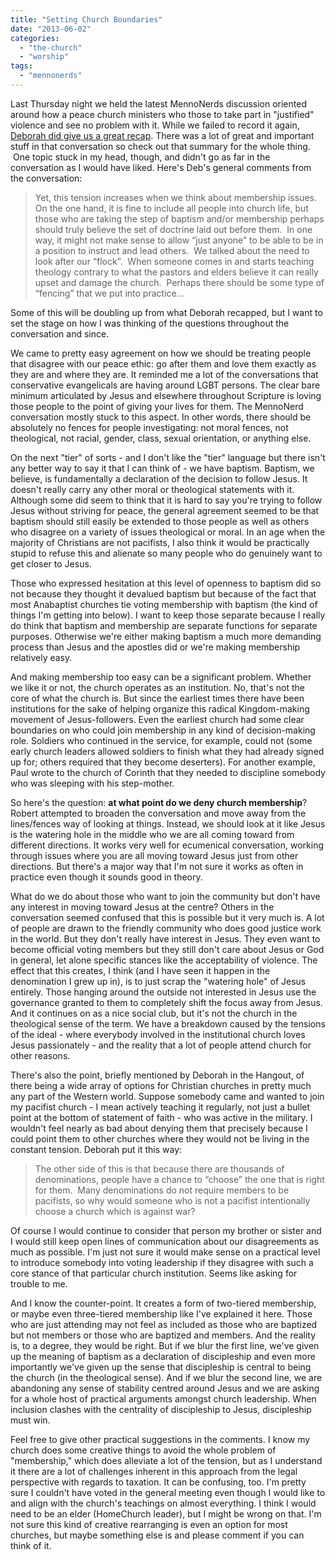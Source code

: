 ```yaml
---
title: "Setting Church Boundaries"
date: "2013-06-02"
categories: 
  - "the-church"
  - "worship"
tags: 
  - "mennonerds"
---
```


Last Thursday night we held the latest MennoNerds discussion oriented around how a peace church ministers who those to take part in "justified" violence and see no problem with it. While we failed to record it again, [Deborah did give us a great recap](https://debdebbarak.wordpress.com/2013/05/31/clarifying-convictions-can-one-be-mennonite-and-not-a-pacifist-mennonerds-in-deep-discussion/ "Clarifying Convictions - Can One Be Mennonite and Not A Pacifist?"). There was a lot of great and important stuff in that conversation so check out that summary for the whole thing.  One topic stuck in my head, though, and didn't go as far in the conversation as I would have liked. Here's Deb's general comments from the conversation:

> Yet, this tension increases when we think about membership issues.  On the one hand, it is fine to include all people into church life, but those who are taking the step of baptism and/or membership perhaps should truly believe the set of doctrine laid out before them.  In one way, it might not make sense to allow “just anyone” to be able to be in a position to instruct and lead others.  We talked about the need to look after our “flock”.  When someone comes in and starts teaching theology contrary to what the pastors and elders believe it can really upset and damage the church.  Perhaps there should be some type of “fencing” that we put into practice...

<!--more-->

Some of this will be doubling up from what Deborah recapped, but I want to set the stage on how I was thinking of the questions throughout the conversation and since.

We came to pretty easy agreement on how we should be treating people that disagree with our peace ethic: go after them and love them exactly as they are and where they are. It reminded me a lot of the conversations that conservative evangelicals are having around LGBT persons. The clear bare minimum articulated by Jesus and elsewhere throughout Scripture is loving those people to the point of giving your lives for them. The MennoNerd conversation mostly stuck to this aspect. In other words, there should be absolutely no fences for people investigating: not moral fences, not theological, not racial, gender, class, sexual orientation, or anything else.

On the next "tier" of sorts - and I don't like the "tier" language but there isn't any better way to say it that I can think of - we have baptism. Baptism, we believe, is fundamentally a declaration of the decision to follow Jesus. It doesn't really carry any other moral or theological statements with it. Although some did seem to think that it is hard to say you're trying to follow Jesus without striving for peace, the general agreement seemed to be that baptism should still easily be extended to those people as well as others who disagree on a variety of issues theological or moral. In an age when the majority of Christians are not pacifists, I also think it would be practically stupid to refuse this and alienate so many people who do genuinely want to get closer to Jesus.

Those who expressed hesitation at this level of openness to baptism did so not because they thought it devalued baptism but because of the fact that most Anabaptist churches tie voting membership with baptism (the kind of things I'm getting into below). I want to keep those separate because I really do think that baptism and membership are separate functions for separate purposes. Otherwise we're either making baptism a much more demanding process than Jesus and the apostles did or we're making membership relatively easy.

And making membership too easy can be a significant problem. Whether we like it or not, the church operates as an institution. No, that's not the core of what the church is. But since the earliest times there have been institutions for the sake of helping organize this radical Kingdom-making movement of Jesus-followers. Even the earliest church had some clear boundaries on who could join membership in any kind of decision-making role. Soldiers who continued in the service, for example, could not (some early church leaders allowed soldiers to finish what they had already signed up for; others required that they become deserters). For another example, Paul wrote to the church of Corinth that they needed to discipline somebody who was sleeping with his step-mother.

So here's the question: **at what point do we deny church membership**? Robert attempted to broaden the conversation and move away from the lines/fences way of looking at things. Instead, we should look at it like Jesus is the watering hole in the middle who we are all coming toward from different directions. It works very well for ecumenical conversation, working through issues where you are all moving toward Jesus just from other directions. But there's a major way that I'm not sure it works as often in practice even though it sounds good in theory.

What do we do about those who want to join the community but don't have any interest in moving toward Jesus at the centre? Others in the conversation seemed confused that this is possible but it very much is. A lot of people are drawn to the friendly community who does good justice work in the world. But they don't really have interest in Jesus. They even want to become official voting members but they still don't care about Jesus or God in general, let alone specific stances like the acceptability of violence. The effect that this creates, I think (and I have seen it happen in the denomination I grew up in), is to just scrap the "watering hole" of Jesus entirely. Those hanging around the outside not interested in Jesus use the governance granted to them to completely shift the focus away from Jesus. And it continues on as a nice social club, but it's not the church in the theological sense of the term. We have a breakdown caused by the tensions of the ideal - where everybody involved in the institutional church loves Jesus passionately - and the reality that a lot of people attend church for other reasons.

There's also the point, briefly mentioned by Deborah in the Hangout, of there being a wide array of options for Christian churches in pretty much any part of the Western world. Suppose somebody came and wanted to join my pacifist church - I mean actively teaching it regularly, not just a bullet point at the bottom of statement of faith - who was active in the military. I wouldn't feel nearly as bad about denying them that precisely because I could point them to other churches where they would not be living in the constant tension. Deborah put it this way:

> The other side of this is that because there are thousands of denominations, people have a chance to “choose” the one that is right for them.  Many denominations do not require members to be pacifists, so why would someone who is not a pacifist intentionally choose a church which is against war?

Of course I would continue to consider that person my brother or sister and I would still keep open lines of communication about our disagreements as much as possible. I'm just not sure it would make sense on a practical level to introduce somebody into voting leadership if they disagree with such a core stance of that particular church institution. Seems like asking for trouble to me.

And I know the counter-point. It creates a form of two-tiered membership, or maybe even three-tiered membership like I've explained it here. Those who are just attending may not feel as included as those who are baptized but not members or those who are baptized and members. And the reality is, to a degree, they would be right. But if we blur the first line, we've given up the meaning of baptism as a declaration of discipleship and even more importantly we've given up the sense that discipleship is central to being the church (in the theological sense). And if we blur the second line, we are abandoning any sense of stability centred around Jesus and we are asking for a whole host of practical arguments amongst church leadership. When inclusion clashes with the centrality of discipleship to Jesus, discipleship must win.

Feel free to give other practical suggestions in the comments. I know my church does some creative things to avoid the whole problem of "membership," which does alleviate a lot of the tension, but as I understand it there are a lot of challenges inherent in this approach from the legal perspective with regards to taxation. It can be confusing, too. I'm pretty sure I couldn't have voted in the general meeting even though I would like to and align with the church's teachings on almost everything. I think I would need to be an elder (HomeChurch leader), but I might be wrong on that. I'm not sure this kind of creative rearranging is even an option for most churches, but maybe something else is and please comment if you can think of it.
